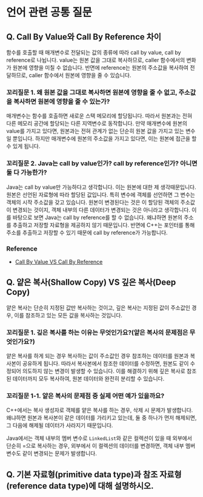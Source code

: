 # 언어 관련 공통 질문
## Q. Call By Value와 Call By Reference 차이
함수를 호출할 때 매개변수로 전달되는 값의 종류에 따라 call by value, call by reference로 나뉩니다. value는 원본 값을 그대로 복사하므로, caller 함수에서의 변화가 원본에 영향을 미칠 수 없습니다. 반면에 reference는 원본의 주소값을 복사하여 전달하므로, caller 함수에서 원본에 영향을 줄 수 있습니다.

### 꼬리질문 1. 왜 원본 값을 그대로 복사하면 원본에 영향을 줄 수 없고, 주소값을 복사하면 원본에 영향을 줄 수 있는가?
매개변수는 함수를 호출하면 새로운 스택 메모리에 할당됩니다. 따라서 원본과는 전혀 다른 메모리 공간에 할당되는 다른 지역변수로 동작합니다. 만약 매개변수에 원본의 value를 가지고 있다면, 원본과는 전혀 관계가 없는 단순히 원본 값을 가지고 있는 변수일 뿐입니다. 하지만 매개변수에 원본의 주소값을 가지고 있다면, 이는 원본에 접근을 할 수 있게 됩니다.

### 꼬리질문 2. Java는 call by value인가? call by reference인가? 아니면 둘 다 가능한가?
Java는 call by value만 가능하다고 생각합니다. 이는 원본에 대한 제 생각때문입니다. 원본은 선언된 자료형에 따라 할당된 값입니다. 특히 변수에 객체를 선언하면 그 변수는 객체의 시작 주소값을 갖고 있습니다. 원본이 변경된다는 것은 이 할당된 객체의 주소값이 변경되는 것이지, 객체 내부의 다른 데이터가 변경되는 것은 아니라고 생각합니다. 이를 바탕으로 보면 Java는 call by reference를 할 수 없습니다. 왜냐하면 원본의 주소를 추출하고 저장할 자료형을 제공하지 않기 때문입니다. 반면에 C++는 포인터를 통해 주소를 추출하고 저장할 수 있기 때문에 call by reference가 가능합니다.

### Reference
- [Call By Value VS Call By Reference](https://velog.io/@codemcd/Call-By-Value-VS-Call-By-Reference)

## Q. 얕은 복사(Shallow Copy) VS 깊은 복사(Deep Copy)
얕은 복사는 단순히 지정된 값만 복사하는 것이고, 깊은 복사는 지정된 값이 주소값인 경우, 이를 참조하고 있는 모든 값을 복사하는 것입니다.

### 꼬리질문 1. 깊은 복사를 하는 이유는 무엇인가요?(얕은 복사의 문제점은 무엇인가요?)
얕은 복사를 하게 되는 경우 복사하는 값이 주소값인 경우 참조하는 데이터를 원본과 복사본이 공유하게 됩니다. 따라서 복사본에서 참조한 데이터를 수정하면, 원본도 같이 수정되어 의도하지 않는 변경이 발생할 수 있습니다. 이를 해결하기 위해 깊은 복사로 참조된 데이터까지 모두 복사하여, 원본 데이터와 완전히 분리할 수 있습니다.

### 꼬리질문 1-1. 얕은 복사의 문제점 중 실제 어떤 예가 있을까요?
C++에서는 복사 생성자로 객체를 얕은 복사를 하는 경우, 삭제 시 문제가 발생합니다. 왜냐하면 원본과 복사본이 같은 데이터를 가리키고 있는데, 둘 중 하나가 먼저 해제되면, 그 다음에 해제될 데이터가 사라지기 때문입니다.

Java에서는 객체 내부의 멤버 변수로 `LinkedList`와 같은 컬렉션이 있을 때 외부에서 단순히 =으로 복사하는 경우, 외부에서 이 컬렉션의 데이터를 변경하면, 객체 내부 멤버 변수도 같이 변경되는 문제가 발생합니다.

## Q. 기본 자료형(primitive data type)과 참조 자료형(reference data type)에 대해 설명하시오.